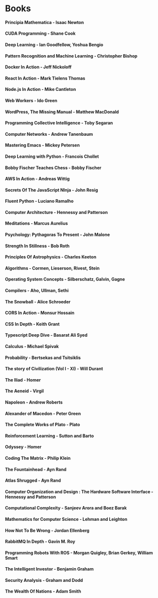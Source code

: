 # Books

#### Principia Mathematica - Isaac Newton
#### CUDA Programming - Shane Cook
#### Deep Learning - Ian Goodfellow, Yoshua Bengio
#### Pattern Recognition and Machine Learning - Christopher Bishop
#### Docker In Action - Jeff Nickoloff
#### React In Action - Mark Tielens Thomas
#### Node.js In Action - Mike Cantleton
#### Web Workers - Ido Green
#### WordPress, The Missing Manual - Matthew MacDonald
#### Programming Collective Intelligence - Toby Segaran
#### Computer Networks - Andrew Tanenbaum
#### Mastering Emacs - Mickey Petersen
#### Deep Learning with Python - Francois Chollet
#### Bobby Fischer Teaches Chess - Bobby Fischer
#### AWS In Action - Andreas Wittig
#### Secrets Of The JavaScript NInja - John Resig
#### Fluent Python - Luciano Ramalho
#### Computer Architecture - Hennessy and Patterson
#### Meditations - Marcus Aurelius
#### Psychology: Pythagoras To Present - John Malone
#### Strength In Stillness - Bob Roth
#### Principles Of Astrophysics - Charles Keeton
#### Algorithms - Cormen, Lieserson, Rivest, Stein
#### Operating System Concepts - Silberschatz, Galvin, Gagne
#### Compilers - Aho, Ullman, Sethi
#### The Snowball - Alice Schroeder
#### CORS In Action - Monsur Hossain
#### CSS In Depth - Keith Grant
#### Typescript Deep Dive - Basarat Ali Syed
#### Calculus - Michael Spivak
#### Probability - Bertsekas and Tsitsiklis
#### The story of Civilization (Vol I - XI) - Will Durant
#### The Iliad - Homer
#### The Aeneid - Virgil
#### Napoleon - Andrew Roberts
#### Alexander of Macedon - Peter Green
#### The Complete Works of Plato - Plato
#### Reinforcement Learning - Sutton and Barto
#### Odyssey - Homer
#### Coding The Matrix - Philip Klein
#### The Fountainhead - Ayn Rand
#### Atlas Shrugged - Ayn Rand
#### Computer Organization and Design : The Hardware Software Interface - Hennessy and Patterson
#### Computational Complexity - Sanjeev Arora and Boez Barak
#### Mathematics for Computer Science - Lehman and Leighton
#### How Not To Be Wrong - Jordan Ellenberg
#### RabbitMQ In Depth - Gavin M. Roy
#### Programming Robots With ROS - Morgan Quigley, Brian Gerkey, William Smart
#### The Intelligent Investor - Benjamin Graham
#### Security Analysis - Graham and Dodd
#### The Wealth Of Nations - Adam Smith
